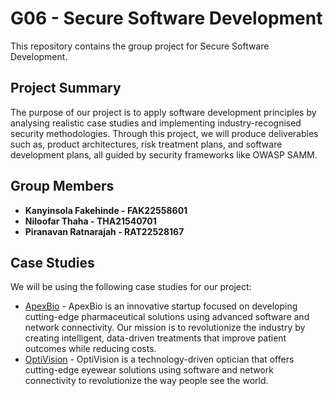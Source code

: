 # G06 - Secure Software Development

This repository contains the group project for Secure Software Development. 

## Project Summary
The purpose of our project is to apply software development principles by analysing realistic case studies and implementing industry-recognised security methodologies. Through this project, we will produce deliverables such as, product architectures, risk treatment plans, and software development plans, all guided by security frameworks like OWASP SAMM.

## Group Members
- **Kanyinsola Fakehinde - FAK22558601**
- **Niloofar Thaha - THA21540701**
- **Piranavan Ratnarajah - RAT22528167** 

## Case Studies
We will be using the following case studies for our project:
- [ApexBio](G06_Secure-Software-Development/ApexBio.pdf) - ApexBio is an innovative startup focused on developing cutting-edge pharmaceutical solutions using advanced software and network connectivity. Our mission is to revolutionize the industry by creating intelligent, data-driven treatments that improve patient outcomes while reducing costs.
- [OptiVision](G06_Secure-Software-Development/OptiVision.pdf) - OptiVision is a technology-driven optician that offers cutting-edge eyewear solutions using software and network connectivity to revolutionize the way people see the world.
